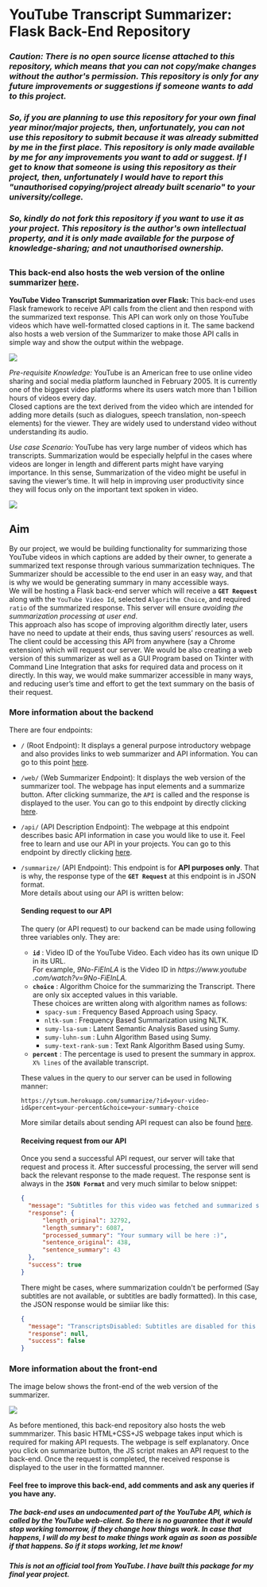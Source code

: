 # YouTube Transcript Summarizer: Flask Back-End Repository
### <i><b>Caution:</b> There is no open source license attached to this repository, which means that you can not copy/make changes without the author's permission. This repository is only for any future improvements or suggestions if someone wants to add to this project.
### So, if you are planning to use this repository for your own final year minor/major projects, then, unfortunately, you can not use this repository to submit because it was already submitted by me in the first place. This repository is only made available by me for any improvements you want to add or suggest. If I get to know that someone is using this repository as their project, then, unfortunately I would have to report this "unauthorised copying/project already built scenario" to your university/college.
### So, kindly do not fork this repository if you want to use it as your project. This repository is the author's own intellectual property, and it is only made available for the purpose of knowledge-sharing; and not unauthorised ownership.</i>
##
### This back-end also hosts the web version of the online summarizer [here](https://ytsum.herokuapp.com/web/).
**YouTube Video Transcript Summarization over Flask:** This back-end uses Flask framework to receive API calls from the client and then respond with the summarized text response. This API can work only on those YouTube videos which have well-formatted closed captions in it. The same backend also hosts a web version of the Summarizer to make those API calls in simple way and show the output within the webpage.

![](/readme_images/image_cover_f.png)

*Pre-requisite Knowledge:* YouTube is an American free to use online video sharing and social media platform launched in February 2005. It is currently one of the biggest video platforms where its users watch more than 1 billion hours of videos every day.\
Closed captions are the text derived from the video which are intended for adding more details (such as dialogues, speech translation, non-speech elements) for the viewer. They are widely used to understand video without understanding its audio.

*Use case Scenario:* YouTube has very large number of videos which has transcripts. Summarization would be especially helpful in the cases where videos are longer in length and different parts might have varying importance. In this sense, Summarization of the video might be useful in saving the viewer’s time. It will help in improving user productivity since they will focus only on the important text spoken in video. 

![](/readme_images/demonstration.gif)

## Aim
By our project, we would be building functionality for summarizing those YouTube videos in which captions are added by their owner, to generate a summarized text response through various summarization techniques. The Summarizer should be accessible to the end user in an easy way, and that is why we would be generating summary in many accessible ways.\
We will be hosting a Flask back-end server which will receive a **`GET Request`** along with the `YouTube Video Id`, selected `Algorithm Choice`, and required `ratio` of the summarized response. This server will ensure *avoiding the summarization processing at user end*.\
This approach also has scope of improving algorithm directly later, users have no need to update at their ends, thus saving users’ resources as well.
The client could be accessing this API from anywhere (say a Chrome extension) which will request our server. We would be also creating a web version of this summarizer as well as a GUI Program based on Tkinter with Command Line Integration that asks for required data and process on it directly.
In this way, we would make summarizer accessible in many ways, and reducing user’s time and effort to get the text summary on the basis of their request.

### More information about the backend
There are four endpoints:
* `/` (Root Endpoint): It displays a general purpose introductory webpage and also provides links to web summarizer and API information. You can go to this point [here](https://ytsum.herokuapp.com/).
* `/web/` (Web Summarizer Endpoint): It displays the web version of the summarizer tool. The webpage has input elements and a summarize button. After clicking summarize, the `API` is called and the response is displayed to the user. You can go to this endpoint by directly clicking [here](https://ytsum.herokuapp.com/web/).
* `/api/` (API Description Endpoint): The webpage at this endpoint describes basic API information in case you would like to use it. Feel free to learn and use our API in your projects.
You can go to this endpoint by directly clicking [here](https://ytsum.herokuapp.com/api/).
* `/summarize/` (API Endpoint): This endpoint is for **API purposes only**. That is why, the response type of the **`GET Request`** at this endpoint is in JSON format.\
More details about using our API is written below:
  
  #### Sending request to our API
  The query (or API request) to our backend can be made using following three variables only. They are:
  * **`id`** : Video ID of the YouTube Video. Each video has its own unique ID in its URL.\
  For example, *9No-FiEInLA* is the Video ID in *https​://www​.youtube​.com/watch?v=9No-FiEInLA.*
  * **`choice`** : Algorithm Choice for the summarizing the Transcript. There are only six accepted values in this variable.\
  These choices are written along with algorithm names as follows:
    * `spacy-sum` : Frequency Based Approach using Spacy.
    * `nltk-sum` : Frequency Based Summarization using NLTK.
    * `sumy-lsa-sum` : Latent Semantic Analysis Based using Sumy.
    * `sumy-luhn-sum` : Luhn Algorithm Based using Sumy.
    * `sumy-text-rank-sum` : Text Rank Algorithm Based using Sumy.
  * **`percent`** : The percentage is used to present the summary in approx. `X% lines` of the available transcript.
  
  These values in the query to our server can be used in following manner:
  ```
  https://ytsum.herokuapp.com/summarize/?id=your-video-id&percent=your-percent&choice=your-summary-choice
  ```
  
  More similar details about sending API request can also be found [here](https://ytsum.herokuapp.com/api/).
 
  #### Receiving request from our API
  Once you send a successful API request, our server will take that request and process it. After successful processing, the server will send back the relevant response to the made request. The response sent is always in the **`JSON Format`** and very much similar to below snippet:
  ```json
  {
    "message": "Subtitles for this video was fetched and summarized successfully.",
    "response": {
        "length_original": 32792,
        "length_summary": 6087,
        "processed_summary": "Your summary will be here :)",
        "sentence_original": 438,
        "sentence_summary": 43
    },
    "success": true
  }
  ```
  There might be cases, where summarization couldn't be performed (Say subtitles are not available, or subtitles are badly formatted). In this case, the JSON response would be simiiar like this:
  ```json
  {
    "message": "TranscriptsDisabled: Subtitles are disabled for this video.",
    "response": null,
    "success": false
  }
  ```

### More information about the front-end
The image below shows the front-end of the web version of the summarizer.

![](/readme_images/sample_browser_ui.jpg)

As before mentioned, this back-end repository also hosts the web summmarizer. This basic HTML+CSS+JS webpage takes input which is required for making API requests. The webpage is self explanatory. Once you click on summarize button, the JS script makes an API request to the back-end. Once the request is completed, the received response is displayed to the user in the formatted mannner.

#### Feel free to improve this back-end, add comments and ask any queries if you have any.

##### The back-end uses an undocumented part of the YouTube API, which is called by the YouTube web-client. So there is no guarantee that it would stop working tomorrow, if they change how things work. In case that happens, I will do my best to make things work again as soon as possible if that happens. So if it stops working, let me know!
##### This is not an official tool from YouTube. I have built this package for my final year project. 
